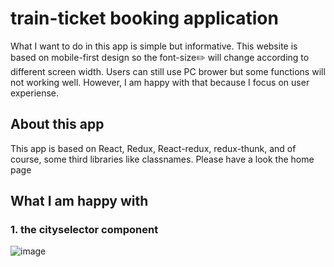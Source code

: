 # train-ticket booking application
What I want to do in this app is simple but informative. This website is based on mobile-first design so the font-size:pencil2: will change according to different screen width. Users can still use PC brower but some functions will not working well. However, I am happy with that because I focus on user experiense.
##  About this app
This app is based on React, Redux, React-redux, redux-thunk, and of course, some third libraries like classnames.
Please have a look the home page

## What I am happy with 
### 1. the cityselector component
![image](https://user-images.githubusercontent.com/72715709/129852961-29221c59-7125-40e8-9cfa-efbb71e3cee1.png)


